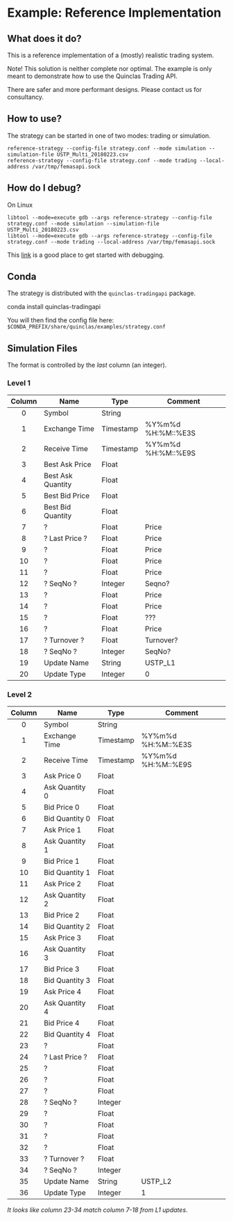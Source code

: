 # Example: Reference Implementation

## What does it do?

This is a reference implementation of a (mostly) realistic trading system.

Note!
This solution is neither complete nor optimal.
The example is only meant to demonstrate how to use the Quinclas Trading API.

There are safer and more performant designs.
Please contact us for consultancy.

## How to use?

The strategy can be started in one of two modes: trading or simulation.

	reference-strategy --config-file strategy.conf --mode simulation --simulation-file USTP_Multi_20180223.csv
	reference-strategy --config-file strategy.conf --mode trading --local-address /var/tmp/femasapi.sock

## How do I debug?

On Linux

	libtool --mode=execute gdb --args reference-strategy --config-file strategy.conf --mode simulation --simulation-file USTP_Multi_20180223.csv
	libtool --mode=execute gdb --args reference-strategy --config-file strategy.conf --mode trading --local-address /var/tmp/femasapi.sock

This [link](https://www.gnu.org/software/libtool/manual/html_node/Debugging-executables.html)
is a good place to get started with debugging.

## Conda

The strategy is distributed with the `quinclas-tradingapi` package.

  conda install quinclas-tradingapi

You will then find the config file here: `$CONDA_PREFIX/share/quinclas/examples/strategy.conf`

## Simulation Files

The format is controlled by the *last* column (an integer).

### Level 1

| Column | Name              | Type      | Comment            |
|:------:| ----------------- | --------- | ------------------ |
|      0 | Symbol            | String    |                    |
|      1 | Exchange Time     | Timestamp | %Y%m%d %H:%M::%E3S |
|      2 | Receive Time      | Timestamp | %Y%m%d %H:%M::%E9S |
|      3 | Best Ask Price    | Float     |                    |
|      4 | Best Ask Quantity | Float     |                    |
|      5 | Best Bid Price    | Float     |                    |
|      6 | Best Bid Quantity | Float     |                    |
|      7 | ?                 | Float     | Price              |
|      8 | ? Last Price ?    | Float     | Price              |
|      9 | ?                 | Float     | Price              |
|     10 | ?                 | Float     | Price              |
|     11 | ?                 | Float     | Price              |
|     12 | ? SeqNo ?         | Integer   | Seqno?             |
|     13 | ?                 | Float     | Price              |
|     14 | ?                 | Float     | Price              |
|     15 | ?                 | Float     | ???                |
|     16 | ?                 | Float     | Price              |
|     17 | ? Turnover ?      | Float     | Turnover?          |
|     18 | ? SeqNo ?         | Integer   | SeqNo?             |
|     19 | Update Name       | String    | USTP\_L1           |
|     20 | Update Type       | Integer   | 0                  |

### Level 2

| Column | Name              | Type      | Comment            |
|:------:| ----------------- | --------- | ------------------ |
|      0 | Symbol            | String    |                    |
|      1 | Exchange Time     | Timestamp | %Y%m%d %H:%M::%E3S |
|      2 | Receive Time      | Timestamp | %Y%m%d %H:%M::%E9S |
|      3 | Ask Price 0       | Float     |                    |
|      4 | Ask Quantity 0    | Float     |                    |
|      5 | Bid Price 0       | Float     |                    |
|      6 | Bid Quantity 0    | Float     |                    |
|      7 | Ask Price 1       | Float     |                    |
|      8 | Ask Quantity 1    | Float     |                    |
|      9 | Bid Price 1       | Float     |                    |
|     10 | Bid Quantity 1    | Float     |                    |
|     11 | Ask Price 2       | Float     |                    |
|     12 | Ask Quantity 2    | Float     |                    |
|     13 | Bid Price 2       | Float     |                    |
|     14 | Bid Quantity 2    | Float     |                    |
|     15 | Ask Price 3       | Float     |                    |
|     16 | Ask Quantity 3    | Float     |                    |
|     17 | Bid Price 3       | Float     |                    |
|     18 | Bid Quantity 3    | Float     |                    |
|     19 | Ask Price 4       | Float     |                    |
|     20 | Ask Quantity 4    | Float     |                    |
|     21 | Bid Price 4       | Float     |                    |
|     22 | Bid Quantity 4    | Float     |                    |
|     23 | ?                 | Float     |                    |
|     24 | ? Last Price ?    | Float     |                    |
|     25 | ?                 | Float     |                    |
|     26 | ?                 | Float     |                    |
|     27 | ?                 | Float     |                    |
|     28 | ? SeqNo ?         | Integer   |                    |
|     29 | ?                 | Float     |                    |
|     30 | ?                 | Float     |                    |
|     31 | ?                 | Float     |                    |
|     32 | ?                 | Float     |                    |
|     33 | ? Turnover ?      | Float     |                    |
|     34 | ? SeqNo ?         | Integer   |                    |
|     35 | Update Name       | String    | USTP\_L2           |
|     36 | Update Type       | Integer   | 1                  |

*It looks like column 23-34 match column 7-18 from L1 updates*.

